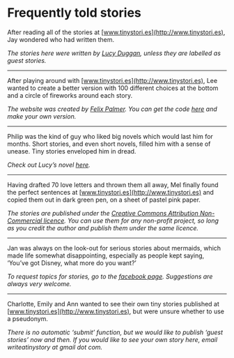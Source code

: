 Frequently told stories
=======================

After reading all of the stories at [www.tinystori.es](http://www.tinystori.es), Jay wondered who had written them.

*The stories here were written by [Lucy Duggan](http://lucyduggan.com/), unless they are labelled as guest stories.*

-----------------------------------------------------------------------------------------

After playing around with [www.tinystori.es](http://www.tinystori.es), Lee wanted to create a better version with 100 different choices at the bottom and a circle of fireworks around each story.

*The website was created by [Felix Palmer](http://www.pheelicks.com). You can get the code [here](https://github.com/lucyduggan/tinystories) and make your own version.*

-----------------------------------------------------------------------------------------

Philip was the kind of guy who liked big novels which would last him for months. Short stories, and even short novels, filled him with a sense of unease. Tiny stories enveloped him in dread.

*Check out Lucy’s novel [here](http://lucyduggan.com/tendrils/).*

-----------------------------------------------------------------------------------------

Having drafted 70 love letters and thrown them all away, Mel finally found the perfect sentences at [www.tinystori.es](http://www.tinystori.es) and copied them out in dark green pen, on a sheet of pastel pink paper.

*The stories are published under the [Creative Commons Attribution Non-Commercial licence](http://creativecommons.org/licenses/by-nc/4.0/). You can use them for any non-profit project, so long as you credit the author and publish them under the same licence.*

-----------------------------------------------------------------------------------------

Jan was always on the look-out for serious stories about mermaids, which made life somewhat disappointing, especially as people kept saying, ‘You’ve got Disney, what more do you want?’

*To request topics for stories, go to the [facebook page](https://www.facebook.com/tinytinystories). Suggestions are always very welcome.*

------------------------------------------------------------------------------------------

Charlotte, Emily and Ann wanted to see their own tiny stories published at [www.tinystori.es](http://www.tinystori.es), but were unsure whether to use a pseudonym.

*There is no automatic ‘submit’ function, but we would like to publish ‘guest stories’ now and then. If you would like to see your own story here, email writeatinystory at gmail dot com.*
